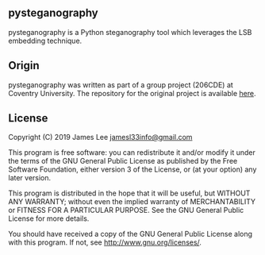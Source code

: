 pysteganography
---------------
pysteganography is a Python steganography tool which leverages the LSB
embedding technique.

Origin
------
pysteganography was written as part of a group project (206CDE) at Coventry
University. The repository for the original project is available [here](https://github.com/jamesl33/sypher).

License
-------
Copyright (C) 2019 James Lee <jamesl33info@gmail.com>

This program is free software: you can redistribute it and/or modify
it under the terms of the GNU General Public License as published by
the Free Software Foundation, either version 3 of the License, or
(at your option) any later version.

This program is distributed in the hope that it will be useful,
but WITHOUT ANY WARRANTY; without even the implied warranty of
MERCHANTABILITY or FITNESS FOR A PARTICULAR PURPOSE.  See the
GNU General Public License for more details.

You should have received a copy of the GNU General Public License
along with this program.  If not, see <http://www.gnu.org/licenses/>.
